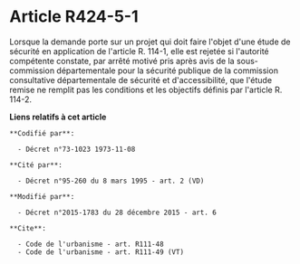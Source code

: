 # Article R424-5-1

Lorsque la demande porte sur un projet qui doit faire l'objet d'une étude de sécurité en application de l'article R. 114-1,
elle est rejetée si l'autorité compétente constate, par arrêté motivé pris après avis de la sous-commission départementale
pour la sécurité publique de la commission consultative départementale de sécurité et d'accessibilité, que l'étude remise ne
remplit pas les conditions et les objectifs définis par l'article R. 114-2.

**Liens relatifs à cet article**

	**Codifié par**:

	  - Décret n°73-1023 1973-11-08

	**Cité par**:

	  - Décret n°95-260 du 8 mars 1995 - art. 2 (VD)

	**Modifié par**:

	  - Décret n°2015-1783 du 28 décembre 2015 - art. 6

	**Cite**:

	  - Code de l'urbanisme - art. R111-48
	  - Code de l'urbanisme - art. R111-49 (VT)
